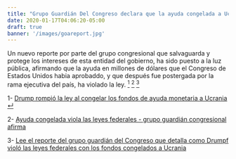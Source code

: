 ```yaml
---
title: "Grupo Guardián Del Congreso declara que la ayuda congelada a Ucrania violó la ley"
date: 2020-01-17T04:06:20-05:00
draft: true
banner: '/images/goareport.jpg'
---
```


Un nuevo reporte por parte del grupo congresional que salvaguarda y protege los intereses de esta entidad del gobierno, ha sido puesto a la luz pública, afirmando que la ayuda en millones de dólares que el Congreso de Estados Unidos habia aprobaddo, y que después fue postergada por la rama ejecutiva del país, ha violado la ley. <a href="#npr"><sup id="nprsup">1</sup></a> <a href="#wapoarticle"><sup id="wapoarticlesup">2</sup></a> <a href="#report"> <sup id="reportref">3</sup></a>

<object data="https://assets.documentcloud.org/documents/6658349/GAO-Trump-Ukraine-Decision.pdf" type="application/pdf" width="500px" height="500px">
</object>



1- <a name="npr"></a> <a href="https://www.npr.org/2020/01/16/796806517/trump-broke-the-law-in-freezing-ukraine-funds-watchdog-report-concludes" target="_blank"> Drump rompió la ley al congelar los fondos de ayuda monetaria a Ucrania </a> <a href="nprsup"> &crarr; </a> 

2- <a name="wapoarticle"> </a> <a href="https://www.washingtonpost.com/business/economy/white-house-hold-on-ukraine-aid-violated-federal-law-congressional-watchdog-says/2020/01/16/060ea7aa-37a3-11ea-9c01-d674772db96b_story.html" target="_blank"> Ayuda congelada viola las leyes federales - grupo guardián congresional afirma </a> <a href="wapoarticlesup"> </a>

3- <a name= "report"> </a> <a href="https://www.npr.org/2020/01/16/796800125/read-the-report-to-congress-about-how-trump-broke-budget-law-on-ukraine" target="_blank">Lee el reporte del grupo guardián del Congreso que detalla como Drumpf violó las leyes federales con los fondos congelados a Ucrania</a> 
